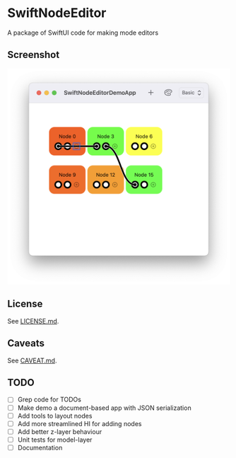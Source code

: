 # SwiftNodeEditor

A package of SwiftUI code for making mode editors

## Screenshot

![Screenshot 1](Documentation/Screenshot%201.png)

## License

See [LICENSE.md](LICENSE.md).

## Caveats

See [CAVEAT.md](CAVEAT.md).

## TODO

- [ ] Grep code for TODOs
- [ ] Make demo a document-based app with JSON serialization
- [ ] Add tools to layout nodes
- [ ] Add more streamlined HI for adding nodes
- [ ] Add better z-layer behaviour
- [ ] Unit tests for model-layer
- [ ] Documentation
